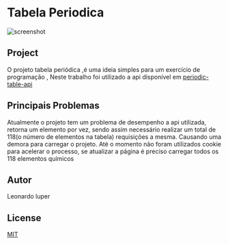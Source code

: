 # Tabela Periodica

![screenshot](https://user-images.githubusercontent.com/46854403/81948626-503ef800-95d8-11ea-824e-0564c34565c4.png)


## Project
O projeto tabela periódica ,é uma ideia simples para um exercício de programação ,
Neste trabalho foi utilizado a api disponível em [periodic-table-api](https://github.com/neelpatel05/periodic-table-api)


## Principais Problemas

Atualmente o projeto tem um problema de desempenho a api utilizada, retorna um elemento por vez, sendo assim necessário realizar um total de 118(o número de elementos na tabela) requisições a mesma. Causando uma demora para carregar o projeto. 
Até o momento não foram utilizados cookie para acelerar o processo, se atualizar a página é preciso carregar todos os 118 elementos químicos 

## Autor
Leonardo luper

## License
[MIT](https://choosealicense.com/licenses/mit/)